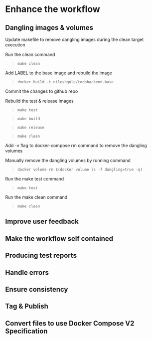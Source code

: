 # Enhance the workflow

## Dangling images & volumes
Update makefile to remove dangling images during the clean target execution

Run the clean command
> `make clean`

Add LABEL to the base image and rebuild the image
> `docker build -t nileshgule/todobackend-base`

Commit the changes to github repo

Rebuild the test & release images
> `make test`

> `make build`

> `make release`

> `make clean`

Add -v flag to docker-compose rm command to remove the dangling volumes

Manually remove the dangling volumes by running command
>`docker volume rm $(docker volume ls -f dangling=true -q)`

Run the make test command
> `make test`

Run the make clean command
> `make clean`

## Improve user feedback

## Make the workflow self contained

## Producing test reports

## Handle errors

## Ensure consistency

## Tag & Publish

## Convert files to use Docker Compose V2 Specification
